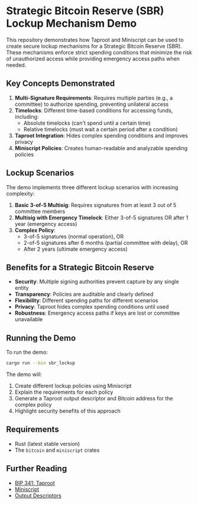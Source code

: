 # Strategic Bitcoin Reserve (SBR) Lockup Mechanism Demo

This repository demonstrates how Taproot and Miniscript can be used to create secure lockup mechanisms for a Strategic Bitcoin Reserve (SBR). These mechanisms enforce strict spending conditions that minimize the risk of unauthorized access while providing emergency access paths when needed.

## Key Concepts Demonstrated

1. **Multi-Signature Requirements**: Requires multiple parties (e.g., a committee) to authorize spending, preventing unilateral access
2. **Timelocks**: Different time-based conditions for accessing funds, including:
   - Absolute timelocks (can't spend until a certain time)
   - Relative timelocks (must wait a certain period after a condition)
3. **Taproot Integration**: Hides complex spending conditions and improves privacy
4. **Miniscript Policies**: Creates human-readable and analyzable spending policies

## Lockup Scenarios

The demo implements three different lockup scenarios with increasing complexity:

1. **Basic 3-of-5 Multisig**: Requires signatures from at least 3 out of 5 committee members
2. **Multisig with Emergency Timelock**: Either 3-of-5 signatures OR after 1 year (emergency access)
3. **Complex Policy**:
   - 3-of-5 signatures (normal operation), OR
   - 2-of-5 signatures after 6 months (partial committee with delay), OR
   - After 2 years (ultimate emergency access)

## Benefits for a Strategic Bitcoin Reserve

- **Security**: Multiple signing authorities prevent capture by any single entity
- **Transparency**: Policies are auditable and clearly defined
- **Flexibility**: Different spending paths for different scenarios
- **Privacy**: Taproot hides complex spending conditions until used
- **Robustness**: Emergency access paths if keys are lost or committee unavailable

## Running the Demo

To run the demo:

```bash
cargo run --bin sbr_lockup
```

The demo will:
1. Create different lockup policies using Miniscript
2. Explain the requirements for each policy
3. Generate a Taproot output descriptor and Bitcoin address for the complex policy
4. Highlight security benefits of this approach

## Requirements

- Rust (latest stable version)
- The `bitcoin` and `miniscript` crates

## Further Reading

- [BIP 341: Taproot](https://github.com/bitcoin/bips/blob/master/bip-0341.mediawiki)
- [Miniscript](https://bitcoin.sipa.be/miniscript/)
- [Output Descriptors](https://github.com/bitcoin/bitcoin/blob/master/doc/descriptors.md)
